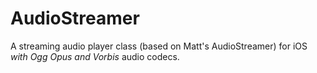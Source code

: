AudioStreamer
=============

A streaming audio player class (based on Matt's AudioStreamer) for iOS
*with Ogg Opus and Vorbis* audio codecs.

